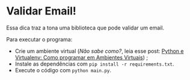 # Validar Email!

Essa dica traz a tona uma biblioteca que pode validar um email.

Para executar o programa:

- Crie um ambiente virtual (_Não sabe como?_, leia esse
  post: [Python e Virtualenv: Como programar em Ambientes Virtuais](https://pythonacademy.com.br/blog/python-e-virtualenv-como-programar-em-ambientes-virtuais))
  ;
- Instale as dependências com `pip install -r requirements.txt`.
- Execute o código com `python main.py`.
